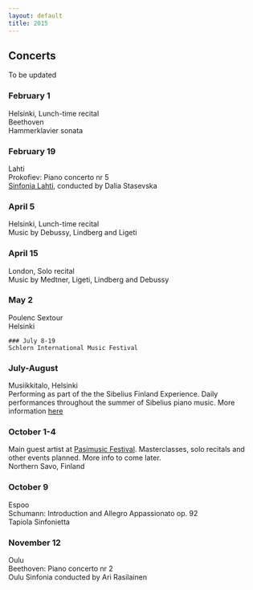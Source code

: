 ```yaml
---
layout: default
title: 2015
---
```



## Concerts   
  
To be updated  

  
### February 1  
Helsinki, Lunch-time recital  
Beethoven  
Hammerklavier sonata


### February 19
Lahti   
Prokofiev: Piano concerto nr 5   
[Sinfonia Lahti](http://www.sinfonialahti.fi/konsertit/konserttikalenteri/kevat15/fi_FI/kevat2015helmikuu/), conducted by Dalia Stasevska   
    
    
### April 5  
Helsinki, Lunch-time recital  
Music by Debussy, Lindberg and Ligeti  

    
### April 15  
London, Solo recital  
Music by Medtner, Ligeti, Lindberg and Debussy  


### May 2   
  Poulenc Sextour   
  Helsinki  
  
    
    ### July 8-19  
    Schlern International Music Festival  
    
  
### July-August  
Musiikkitalo, Helsinki   
Performing as part of the the Sibelius Finland Experience. Daily performances throughout the summer of Sibelius piano music. More information [here](http://www.stopover.fi/)
  
   
### October 1-4   
Main guest artist at [Pasimusic Festival](http://www.pasimusic.com/). Masterclasses, solo recitals and other events planned. More info to come later.       
Northern Savo, Finland   

### October 9   
Espoo  
Schumann: Introduction and Allegro Appassionato op. 92  
Tapiola Sinfonietta  
  
  
### November 12  
Oulu  
Beethoven: Piano concerto nr 2  
Oulu Sinfonia conducted by Ari Rasilainen



